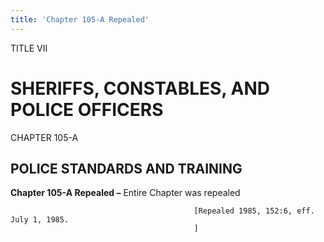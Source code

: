 ```yaml
---
title: 'Chapter 105-A Repealed'
---
```


TITLE VII
                                             
SHERIFFS, CONSTABLES, AND POLICE OFFICERS
=========================================

CHAPTER 105-A
                                             
POLICE STANDARDS AND TRAINING
-----------------------------

**Chapter 105-A Repealed –** Entire Chapter was repealed


                                             [Repealed 1985, 152:6, eff. July 1, 1985.
                                             ]
